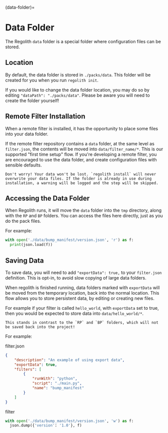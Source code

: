 (data-folder)=
# Data Folder

The Regolith `data` folder is a special folder where configuration files can be stored.

## Location

By default, the data folder is stored in `./packs/data`. This folder will be created for you when you run `regolith init`.

If you would like to change the data folder location, you may do so by editing `"dataPath": "./packs/data"`. Please be aware you will need to create the folder yourself!

## Remote Filter Installation

When a remote filter is installed, it has the opportunity to place some files into your data folder. 

If the remote filter repository contains a `data` folder, at the same level as `filter.json`, the contents will be moved into `data/filter_name/*`. This is our supported "first time setup" flow. If you're developing a remote filter, you are encouraged to use the data folder, and create configuration files with sensible defaults.

```{warning}
Don't worry! Your data won't be lost. `regolith install` will never overwrite your data files. If the folder is already in use during installation, a warning will be logged and the step will be skipped.
```

## Accessing the Data Folder

When Regolith runs, it will move the `data` folder into the `tmp` directory, along with the `RP` and `BP` folders. You can access the files here directly, just as you do the pack files.

For example:

```python
with open('./data/bump_manifest/version.json', 'r') as f:
  print(json.load(f))
```

## Saving Data

To save data, you will need to add `"exportData": true,` to your `filter.json` definition. This is opt-in, to avoid slow copying of large data folders.

When regolith is finished running, data folders marked with `exportData` will be moved from the temporary location, back into the normal location. This flow allows you to store persistent data, by editing or creating new files. 

For example if your filter is called `hello_world`, with `exportData` set to true, then you would be expected to store data into `data/hello_world/*`. 

```{warning}
This stands in contrast to the `RP` and `BP` folders, which will not be saved back into the project!
```

For example:

filter.json
```json
{
    "description": "An example of using export data",
    "exportData": true,
    "filters": [
        {
            "runWith": "python",
            "script": "./main.py",
            "name": "bump_manifest"
        }
    ]
}
```

filter
```python
with open('./data/bump_manifest/version.json', 'w') as f:
  json.dump({'version': '1.0'}, f)
```
